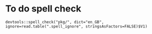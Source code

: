 # To do spell check
```
devtools::spell_check("pkg/", dict="en_GB", ignore=read.table(".spell_ignore", stringsAsFactors=FALSE)$V1)
```
